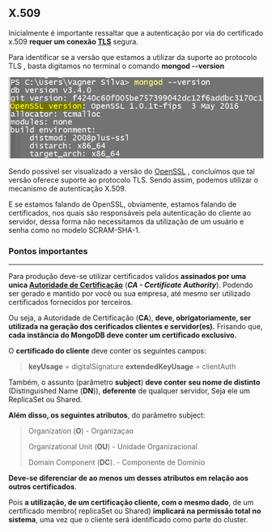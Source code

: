 ## **X.509**

Inicialmente é importante ressaltar que a autenticação   por via do  certificado x.509 **requer um conexão [TLS](https://pt.wikipedia.org/wiki/Transport_Layer_Security)** segura.

Para identificar se a versão que estamos a utilizar da suporte ao protocolo TLS , basta digitamos no terminal o comando **mongod --version**

![openssl](https://github.com/VagnerSilva/MongoDB/blob/master/Seguranca/imgs/openssl.PNG)

Sendo possível ser visualizado a versão do [OpenSSL](https://pt.wikipedia.org/wiki/OpenSSL) , concluímos que tal versão oferece suporte ao protocolo TLS. Sendo assim, podemos utilizar o mecanismo de autenticação X.509.

E se estamos falando de OpenSSL, obviamente, estamos falando de certificados, nos quais  são responsáveis pela autenticação do cliente ao servidor, dessa forma não necessitamos da utilização de um usuário e senha como no modelo SCRAM-SHA-1.


### **Pontos importantes**
------------------
Para produção deve-se utilizar certificados validos **assinados por uma unica [Autoridade de Certificação](https://pt.wikipedia.org/wiki/Autoridade_de_certifica%C3%A7%C3%A3o)**  (***CA - Certificate Authority***). Podendo ser gerado e mantido por você ou sua empresa, até mesmo ser utilizado certificados fornecidos por terceiros.

Ou seja, a Autoridade de Certificação (**CA**),  **deve, obrigatoriamente, ser utilizada na geração dos cerificados clientes e servidor(es).**
Frisando que,  **cada instância do MongoDB deve conter um certificado exclusivo.**

O **certificado do cliente** deve conter os seguintes campos:
> **keyUsage** = digitalSignature
**extendedKeyUsage** = clientAuth

Também, o assunto (parâmetro **subject**) **deve conter seu nome de distinto** (Distinguished Name (**DN**)), **deferente** de qualquer servidor, Seja ele um ReplicaSet ou Shared.

**Além disso, os seguintes atributos**, do parâmetro subject:
> Organization (**O**) - Organizaçao
> 
> Organizational Unit (**OU**) - Unidade Organizacional
> 
> Domain Component (**DC**). - Componente de Domínio

**Deve-se diferenciar de ao menos um desses atributos em relação aos outros certificados**.

Pois **a utilização, de um certificação cliente, com o mesmo dado**, de um certificado membro( replicaSet ou Shared) **implicará na permissão total no sistema**, uma vez que o cliente será identificado como parte do cluster.

